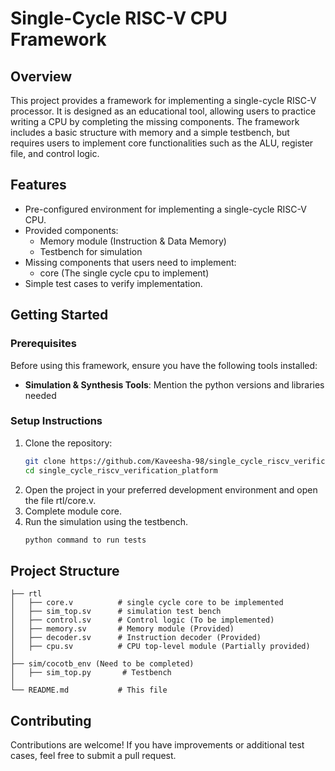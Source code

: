 # Single-Cycle RISC-V CPU Framework

## Overview
This project provides a framework for implementing a single-cycle RISC-V processor. It is designed as an educational tool, allowing users to practice writing a CPU by completing the missing components. The framework includes a basic structure with memory and a simple testbench, but requires users to implement core functionalities such as the ALU, register file, and control logic.

## Features
- Pre-configured environment for implementing a single-cycle RISC-V CPU.
- Provided components:
  - Memory module (Instruction & Data Memory)
  - Testbench for simulation
- Missing components that users need to implement:
  - core (The single cycle cpu to implement)
- Simple test cases to verify implementation.

## Getting Started

### Prerequisites
Before using this framework, ensure you have the following tools installed:
- **Simulation & Synthesis Tools**: Mention the python versions and libraries needed

### Setup Instructions
1. Clone the repository:
   ```sh
   git clone https://github.com/Kaveesha-98/single_cycle_riscv_verification_platform.git
   cd single_cycle_riscv_verification_platform
   ```
2. Open the project in your preferred development environment and open the file rtl/core.v.
3. Complete module core.
4. Run the simulation using the testbench.
   ```sh
   python command to run tests
   ```

## Project Structure
```
├── rtl
│   ├── core.v          # single cycle core to be implemented
│   ├── sim_top.sv      # simulation test bench
│   ├── control.sv      # Control logic (To be implemented)
│   ├── memory.sv       # Memory module (Provided)
│   ├── decoder.sv      # Instruction decoder (Provided)
│   ├── cpu.sv          # CPU top-level module (Partially provided)
│
├── sim/cocotb_env (Need to be completed)
│   ├── sim_top.py       # Testbench
│
└── README.md           # This file
```

## Contributing
Contributions are welcome! If you have improvements or additional test cases, feel free to submit a pull request.
